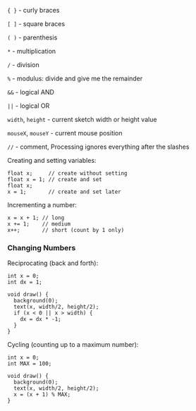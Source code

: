 `{ }` - curly braces

`[ ]` - square braces

`( )` - parenthesis

`*` - multiplication

`/` - division

`%` - modulus: divide and give me the remainder

`&&` - logical AND

`||` - logical OR

`width`, `height` - current sketch width or height value

`mouseX`, `mouseY` - current mouse position

`//` - comment, Processing ignores everything after the slashes

Creating and setting variables:

```
float x;     // create without setting
float x = 1; // create and set
float x;
x = 1;       // create and set later
```

Incrementing a number:

```
x = x + 1; // long
x += 1;    // medium
x++;       // short (count by 1 only)
```

### Changing Numbers

Reciprocating (back and forth):

```
int x = 0;
int dx = 1;

void draw() {
  background(0);
  text(x, width/2, height/2);
  if (x < 0 || x > width) {
    dx = dx * -1;
  }
}
```

Cycling (counting up to a maximum number):

```
int x = 0;
int MAX = 100;

void draw() {
  background(0);
  text(x, width/2, height/2);
  x = (x + 1) % MAX;
}
```

